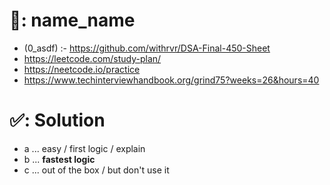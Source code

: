 # 📄: name_name

- (0_asdf) :- https://github.com/withrvr/DSA-Final-450-Sheet
- https://leetcode.com/study-plan/
- https://neetcode.io/practice
- https://www.techinterviewhandbook.org/grind75?weeks=26&hours=40

# ✅: Solution

- a ... easy / first logic / explain
- b ... **fastest logic**
- c ... out of the box / but don't use it
